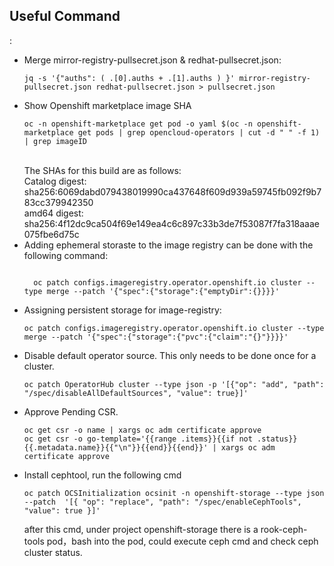 <h2>Useful Command</h2>:
<ul>
<li>Merge mirror-registry-pullsecret.json & redhat-pullsecret.json:</li>
<pre><code>jq -s &#39;{&quot;auths&quot;: ( .[0].auths + .[1].auths ) }&#39; mirror-registry-pullsecret.json redhat-pullsecret.json &gt; pullsecret.json</code></pre>
  <li>Show Openshift marketplace image SHA </li>
 <pre><code>oc -n openshift-marketplace get pod -o yaml $(oc -n openshift-marketplace get pods | grep opencloud-operators | cut -d " " -f 1) | grep imageID</code></pre><br>
  The SHAs for this build are as follows:<br>
Catalog digest: sha256:6069dabd079438019990ca437648f609d939a59745fb092f9b783cc379942350<br>
amd64 digest: sha256:4f12dc9ca504f69e149ea4c6c897c33b3de7f53087f7fa318aaae075fbe6d75c<br>
  <li>Adding ephemeral storaste to the image registry can be done with the following command:</li>
<pre><code>
  oc patch configs.imageregistry.operator.openshift.io cluster --type merge --patch '{"spec":{"storage":{"emptyDir":{}}}}'
</code></pre>
  <li>Assigning persistent storage for image-registry:</li>
  <pre><code>oc patch configs.imageregistry.operator.openshift.io cluster --type merge --patch '{"spec":{"storage":{"pvc":{"claim":"{<changeme>}"}}}}'  </code></pre>
  <li>Disable default operator source. This only needs to be done once for a cluster.</li>
  <pre><code>oc patch OperatorHub cluster --type json -p '[{"op": "add", "path": "/spec/disableAllDefaultSources", "value": true}]'</code></pre>
  <li>Approve Pending CSR.</li>
  <pre><code>oc get csr -o name | xargs oc adm certificate approve
oc get csr -o go-template='{{range .items}}{{if not .status}}{{.metadata.name}}{{"\n"}}{{end}}{{end}}' | xargs oc adm certificate approve</code></pre>
  <li>Install cephtool, run the following cmd</li>
  <pre><code>oc patch OCSInitialization ocsinit -n openshift-storage --type json --patch  '[{ "op": "replace", "path": "/spec/enableCephTools", "value": true }]'</code></pre>
after this cmd, under project openshift-storage there is a rook-ceph-tools pod，bash into the pod, could execute ceph cmd and check ceph cluster status.

